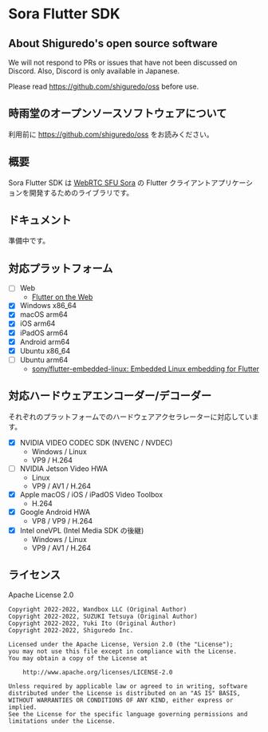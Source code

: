 # Sora Flutter SDK

## About Shiguredo's open source software

We will not respond to PRs or issues that have not been discussed on Discord. Also, Discord is only available in Japanese.

Please read https://github.com/shiguredo/oss before use.

## 時雨堂のオープンソースソフトウェアについて

利用前に https://github.com/shiguredo/oss をお読みください。

## 概要

Sora Flutter SDK は [WebRTC SFU Sora](https://sora.shiguredo.jp) の Flutter クライアントアプリケーションを開発するためのライブラリです。

## ドキュメント

準備中です。

## 対応プラットフォーム

- [ ] Web
    - [Flutter on the Web](https://flutter.dev/multi-platform/web)
- [x] Windows x86_64
- [x] macOS arm64
- [x] iOS arm64
- [x] iPadOS arm64
- [x] Android arm64
- [x] Ubuntu x86_64
- [ ] Ubuntu arm64
    - [sony/flutter\-embedded\-linux: Embedded Linux embedding for Flutter](https://github.com/sony/flutter-embedded-linux)

## 対応ハードウェアエンコーダー/デコーダー

それぞれのプラットフォームでのハードウェアアクセラレーターに対応しています。

- [x] NVIDIA VIDEO CODEC SDK (NVENC / NVDEC)
    - Windows / Linux
    - VP9 / H.264
- [ ] NVIDIA Jetson Video HWA
    - Linux
    - VP9 / AV1 / H.264
- [x] Apple macOS / iOS / iPadOS Video Toolbox
    - H.264
- [x] Google Android HWA
    - VP8 / VP9 / H.264
- [x] Intel oneVPL (Intel Media SDK の後継)
    - Windows / Linux
    - VP9 / AV1 / H.264

## ライセンス

Apache License 2.0

```
Copyright 2022-2022, Wandbox LLC (Original Author)
Copyright 2022-2022, SUZUKI Tetsuya (Original Author)
Copyright 2022-2022, Yuki Ito (Original Author)
Copyright 2022-2022, Shiguredo Inc.

Licensed under the Apache License, Version 2.0 (the "License");
you may not use this file except in compliance with the License.
You may obtain a copy of the License at

    http://www.apache.org/licenses/LICENSE-2.0

Unless required by applicable law or agreed to in writing, software
distributed under the License is distributed on an "AS IS" BASIS,
WITHOUT WARRANTIES OR CONDITIONS OF ANY KIND, either express or implied.
See the License for the specific language governing permissions and
limitations under the License.
```
